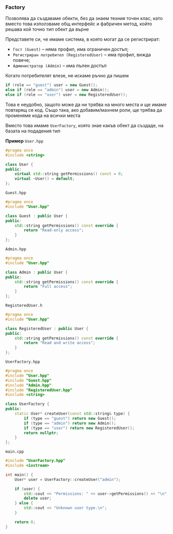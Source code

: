 ### Factory
Позволява да създаваме обекти, без да знаем техния точен клас, като вместо това използваме общ интерфейс и фабричен метод,
който решава кой точно тип обект да върне

Представете си, че имаме система, в която могат да се регистрират:
 - `Гост (Guest)` – няма профил, има ограничен достъп;
 - `Регистриран потребител (RegisteredUser)` – има профил, вижда повече;
 - `Администратор (Admin)` – има пълен достъп
 
Когато потребителят влезе, не искаме ръчно да пишем
```c++
if (role == "guest") user = new Guest();
else if (role == "admin") user = new Admin();
else if (role == "user") user = new RegisteredUser();
```
Това е неудобно, защото може да ни трябва на много места и ще имаме повтарящ се код. 
Също така, ако добавим/махнем роли, ще трябва да променяме кода на всички места

Вместо това имаме `UserFactory`, която знае какъв обект да създаде, на базата на подадения тип

**Пример**
`User.hpp`
```c++
#pragma once
#include <string>

class User {
public:
    virtual std::string getPermissions() const = 0;
    virtual ~User() = default;
};
```

`Guest.hpp`
```c++
#pragma once
#include "User.hpp"

class Guest : public User {
public:
    std::string getPermissions() const override {
        return "Read-only access";
    }
};
```

`Admin.hpp`
```c++
#pragma once
#include "User.hpp"

class Admin : public User {
public:
    std::string getPermissions() const override {
        return "Full access";
    }
};
```

`RegisteredUser.h`
```c++
#pragma once
#include "User.hpp"

class RegisteredUser : public User {
public:
    std::string getPermissions() const override {
        return "Read and write access";
    }
};
```

`UserFactory.hpp`
```c++
#pragma once
#include "User.hpp"
#include "Guest.hpp"
#include "Admin.hpp"
#include "RegisteredUser.hpp"
#include <string>

class UserFactory {
public:
    static User* createUser(const std::string& type) {
        if (type == "guest") return new Guest();
        if (type == "admin") return new Admin();
        if (type == "user") return new RegisteredUser();
        return nullptr;
    }
};
```

`main.cpp`
```c++
#include "UserFactory.hpp"
#include <iostream>

int main() {
    User* user = UserFactory::createUser("admin");

    if (user) {
        std::cout << "Permissions: " << user->getPermissions() << "\n";
        delete user;
    } else {
        std::cout << "Unknown user type.\n";
    }

    return 0;
}
```